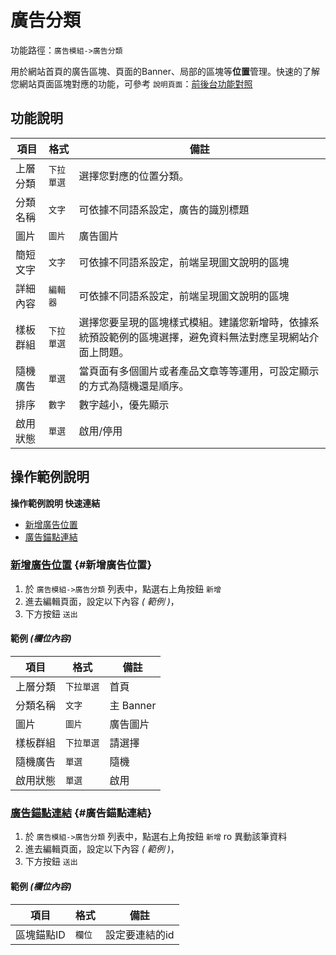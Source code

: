 # 廣告分類

功能路徑：`廣告模組->廣告分類`

用於網站首頁的廣告區塊、頁面的Banner、局部的區塊等**位置**管理。快速的了解您網站頁面區塊對應的功能，可參考 `說明頁面`：[前後台功能對照](/guide/site)

## 功能說明

| 項目 | 格式 | 備註 |
| --- | --- | --- |
| 上層分類 | `下拉單選` | 選擇您對應的位置分類。 |
| 分類名稱 | `文字` | 可依據不同語系設定，廣告的識別標題 |
| 圖片 | `圖片` | 廣告圖片 |
| 簡短文字 | `文字` | 可依據不同語系設定，前端呈現圖文說明的區塊 |
| 詳細內容 | `編輯器` | 可依據不同語系設定，前端呈現圖文說明的區塊 |
| 樣板群組 | `下拉單選` | 選擇您要呈現的區塊樣式模組。建議您新增時，依據系統預設範例的區塊選擇，避免資料無法對應呈現網站介面上問題。 |
| 隨機廣告 | `單選` | 當頁面有多個圖片或者產品文章等等運用，可設定顯示的方式為隨機還是順序。 |
| 排序 | `數字` | 數字越小，優先顯示 |
| 啟用狀態 | `單選` | 啟用/停用 |

## 操作範例說明

**操作範例說明 快速連結**

* [新增廣告位置](/guide/advertising-category#新增廣告位置)
* [廣告錨點連結](/guide/advertising-category#廣告錨點連結)

### [新增廣告位置](/guide/advertising-category#新增廣告位置) {#新增廣告位置}

1. 於 `廣告模組->廣告分類` 列表中，點選右上角按鈕 `新增` 
2. 進去編輯頁面，設定以下內容 _( 範例 )_，
3. 下方按鈕 `送出`

#### 範例 _(欄位內容)_

| 項目  | 格式 | 備註 |
| --- | --- | --- |
| 上層分類 | `下拉單選` | 首頁 |
| 分類名稱 | `文字` | 主 Banner |
| 圖片 | `圖片` | 廣告圖片 |
| 樣板群組 | `下拉單選` | 請選擇 |
| 隨機廣告 | `單選` | 隨機 |
| 啟用狀態 | `單選` | 啟用 |

### [廣告錨點連結](/guide/advertising-category#廣告錨點連結) {#廣告錨點連結}

1. 於 `廣告模組->廣告分類` 列表中，點選右上角按鈕 `新增` ro 異動該筆資料
2. 進去編輯頁面，設定以下內容 _( 範例 )_，
3. 下方按鈕 `送出`

#### 範例 _(欄位內容)_

| 項目 | 格式 | 備註 |
| --- | --- | --- |
| 區塊錨點ID | `欄位` | 設定要連結的id |
